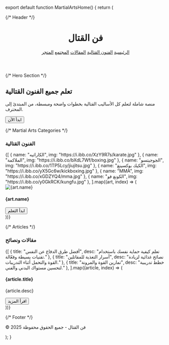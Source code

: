 export default function MartialArtsHome() { return ( <div className="min-h-screen bg-gray-100 text-gray-900"> {/* Header */} <header className="bg-black text-white p-4 flex justify-between items-center shadow-lg"> <h1 className="text-2xl font-bold">فن القتال</h1> <nav className="space-x-6 hidden md:flex"> <a href="#home" className="hover:text-red-500">الرئيسية</a> <a href="#arts" className="hover:text-red-500">الفنون القتالية</a> <a href="#articles" className="hover:text-red-500">المقالات</a> <a href="#community" className="hover:text-red-500">المجتمع</a> <a href="#store" className="hover:text-red-500">المتجر</a> </nav> </header>

{/* Hero Section */}
  <section id="home" className="relative bg-black text-white text-center py-20">
    <h2 className="text-4xl md:text-6xl font-bold mb-4">تعلم جميع الفنون القتالية</h2>
    <p className="max-w-xl mx-auto text-lg mb-6">
      منصة شاملة لتعلم كل الأساليب القتالية بخطوات واضحة ومبسطة، من المبتدئ إلى المحترف.
    </p>
    <button className="bg-red-600 hover:bg-red-700 px-6 py-3 rounded-2xl text-lg font-semibold">
      ابدأ الآن
    </button>
  </section>

  {/* Martial Arts Categories */}
  <section id="arts" className="py-16 px-4 bg-white">
    <h3 className="text-3xl font-bold text-center mb-10">الفنون القتالية</h3>
    <div className="grid md:grid-cols-3 gap-6 max-w-6xl mx-auto">
      {[
        { name: "الكاراتيه", img: "https://i.ibb.co/XzY9R7s/karate.jpg" },
        { name: "الملاكمة", img: "https://i.ibb.co/bXdL7Wf/boxing.jpg" },
        { name: "الجوجيتسو", img: "https://i.ibb.co/1TP5Lcy/jiujitsu.jpg" },
        { name: "الكيك بوكسينغ", img: "https://i.ibb.co/yX5Gc6w/kickboxing.jpg" },
        { name: "MMA", img: "https://i.ibb.co/xGDZYQ4/mma.jpg" },
        { name: "الكونغ فو", img: "https://i.ibb.co/y0GkRCK/kungfu.jpg" },
      ].map((art, index) => (
        <div key={index} className="bg-gray-50 shadow-lg rounded-2xl overflow-hidden hover:shadow-2xl transition">
          <img src={art.img} alt={art.name} className="w-full h-48 object-cover" />
          <div className="p-4 text-center">
            <h4 className="text-xl font-semibold">{art.name}</h4>
            <button className="mt-4 px-4 py-2 bg-red-600 text-white rounded-xl hover:bg-red-700">
              ابدأ التعلم
            </button>
          </div>
        </div>
      ))}
    </div>
  </section>

  {/* Articles */}
  <section id="articles" className="py-16 px-4 bg-gray-100">
    <h3 className="text-3xl font-bold text-center mb-10">مقالات ونصائح</h3>
    <div className="grid md:grid-cols-3 gap-6 max-w-6xl mx-auto">
      {[
        { title: "أفضل طرق الدفاع عن النفس", desc: "تعلم كيفية حماية نفسك باستخدام تقنيات بسيطة وفعّالة." },
        { title: "أسرار التغذية للمقاتلين", desc: "نصائح غذائية لزيادة القوة والتحمل أثناء التدريبات." },
        { title: "تمارين القوة والمرونة", desc: "خطط تدريبية لتحسين مستواك البدني والفني." },
      ].map((article, index) => (
        <div key={index} className="bg-white shadow-lg rounded-2xl p-6 hover:shadow-2xl transition">
          <h4 className="text-xl font-bold mb-3">{article.title}</h4>
          <p className="text-gray-700 mb-4">{article.desc}</p>
          <button className="text-red-600 hover:underline">اقرأ المزيد</button>
        </div>
      ))}
    </div>
  </section>

  {/* Footer */}
  <footer className="bg-black text-white text-center py-6 mt-10">
    <p>© 2025 فن القتال - جميع الحقوق محفوظة</p>
  </footer>
</div>

); }

